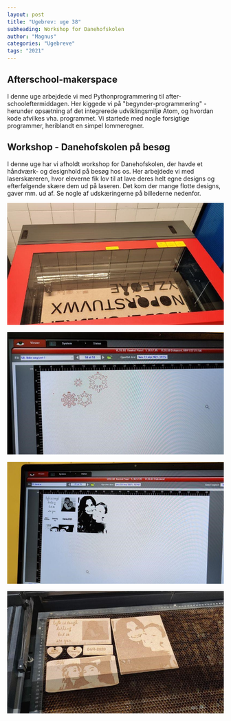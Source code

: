 ```yaml
---
layout: post
title: "Ugebrev: uge 38"
subheading: Workshop for Danehofskolen
author: "Magnus"
categories: "Ugebreve"
tags: "2021"
---
```


## Afterschool-makerspace

I denne uge arbejdede vi med Pythonprogrammering til after-schooleftermiddagen. Her kiggede vi på "begynder-programmering" - herunder opsætning af det integrerede udviklingsmiljø Atom, og hvordan kode afvilkes vha. programmet. Vi startede med nogle forsigtige programmer, heriblandt en simpel lommeregner.

## Workshop - Danehofskolen på besøg

I denne uge har vi afholdt workshop for Danehofskolen, der havde et håndværk- og designhold på besøg hos os. Her arbejdede vi med laserskæreren, hvor eleverne fik lov til at lave deres helt egne designs og efterfølgende skære dem ud på laseren.
Det kom der mange flotte designs, gaver mm. ud af. Se nogle af udskæringerne på billederne nedenfor.

![Laser_1](/assets/images/posts/ugebreve/laser_1.jpeg)

![Laser_2](/assets/images/posts/ugebreve/laser_2.jpeg)

![Laser_3](/assets/images/posts/ugebreve/laser_3.jpeg)

![Laser_4](/assets/images/posts/ugebreve/laser_4.jpeg)
